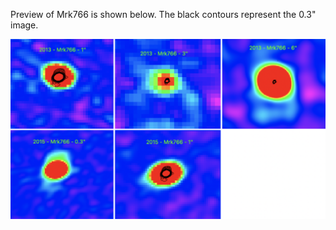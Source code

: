 Preview of Mrk766 is shown below. The black contours represent the 0.3" image. 

![Mrk766](Mrk766.png "Mrk766")

